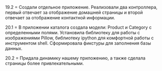 19.2 = Создали отдельное приложение. Реализовали два контроллера, первый отвечает за отображение домашней страницы и второй отвечает за отображение контактной информации.



20.1 = В приложении каталога создала модели: Product и Category c определенными полями. Установила библиотеку для работы с изображениями 
Pillow, библиотеку ipython для комфортной работы с инструментом 
shell. Сформировала фикстуры для заполнения базы данных.


20.2 = Придала динамику нашему приложению, а также сделала страницы более привлекательными.

